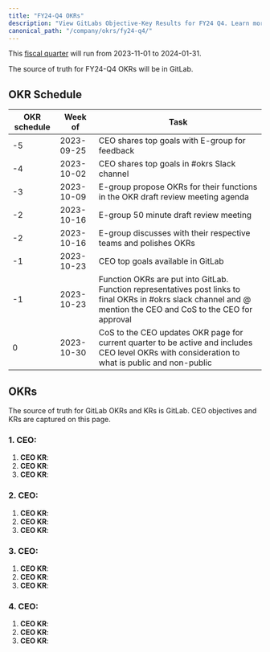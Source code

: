 ```yaml
---
title: "FY24-Q4 OKRs"
description: "View GitLabs Objective-Key Results for FY24 Q4. Learn more here!"
canonical_path: "/company/okrs/fy24-q4/"
---
```


This [fiscal quarter](/handbook/finance/#fiscal-year) will run from 2023-11-01 to 2024-01-31.

The source of truth for FY24-Q4 OKRs will be in GitLab.

## OKR Schedule

| OKR schedule | Week of | Task |
| ------ | ------ | ------ |
| -5 | 2023-09-25 | CEO shares top goals with E-group for feedback |
| -4 | 2023-10-02 | CEO shares top goals in #okrs Slack channel |
| -3 | 2023-10-09 | E-group propose OKRs for their functions in the OKR draft review meeting agenda |
| -2 | 2023-10-16 | E-group 50 minute draft review meeting |
| -2 | 2023-10-16 | E-group discusses with their respective teams and polishes OKRs |
| -1 | 2023-10-23 | CEO top goals available in GitLab |
| -1 | 2023-10-23 | Function OKRs are put into GitLab. Function representatives post links to final OKRs in #okrs slack channel and @ mention the CEO and CoS to the CEO for approval |
| 0  | 2023-10-30 | CoS to the CEO updates OKR page for current quarter to be active and includes CEO level OKRs with consideration to what is public and non-public |

## OKRs

The source of truth for GitLab OKRs and KRs is GitLab. CEO objectives and KRs are captured on this page.

### 1. CEO:

1. **CEO KR**:
1. **CEO KR**:
1. **CEO KR**:

### 2. CEO:

1. **CEO KR**:
1. **CEO KR**:
1. **CEO KR**:

### 3. CEO:

1. **CEO KR**:
1. **CEO KR**:
1. **CEO KR**:

### 4. CEO:

1. **CEO KR**:
1. **CEO KR**:
1. **CEO KR**:
